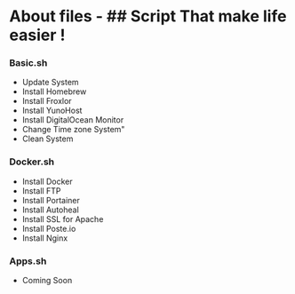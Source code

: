 # About files - ## Script That make life easier !

### Basic.sh

- Update System
- Install Homebrew
- Install Froxlor
- Install YunoHost
- Install DigitalOcean Monitor
- Change Time zone System"
- Clean System

### Docker.sh

- Install Docker
- Install FTP
- Install Portainer
- Install Autoheal
- Install SSL for Apache
- Install Poste.io
- Install Nginx

### Apps.sh

- Coming Soon

